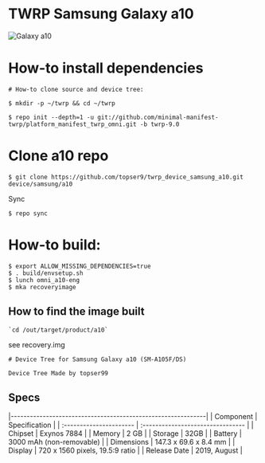 # TWRP Samsung Galaxy a10
![Galaxy a10](https://fdn2.gsmarena.com/vv/bigpic/samsung-galaxy-a10.jpg "Galaxy a10")
# How-to install dependencies
```
# How-to clone source and device tree:

$ mkdir -p ~/twrp && cd ~/twrp

$ repo init --depth=1 -u git://github.com/minimal-manifest-twrp/platform_manifest_twrp_omni.git -b twrp-9.0
```
# Clone a10 repo
```
$ git clone https://github.com/topser9/twrp_device_samsung_a10.git device/samsung/a10
```
Sync
```
$ repo sync
```
# How-to build:
```
$ export ALLOW_MISSING_DEPENDENCIES=true
$ . build/envsetup.sh
$ lunch omni_a10-eng
$ mka recoveryimage
```
## How to find the image built
```
`cd /out/target/product/a10`
```
see recovery.img
```
# Device Tree for Samsung Galaxy a10 (SM-A105F/DS)

Device Tree Made by topser99
```
## Specs
|-------------------------------------------------------------|
|        Component        |          Specification            |
| :---------------------- | :-------------------------------- |
| Chipset                 | Exynos 7884                       |
| Memory                  | 2 GB                              |
| Storage                 | 32GB                              |
| Battery                 | 3000 mAh (non-removable)          |
| Dimensions              | 147.3 x 69.6 x 8.4 mm             |
| Display                 | 720 x 1560 pixels, 19.5:9 ratio   |
| Release Date            | 2019, August                      |
